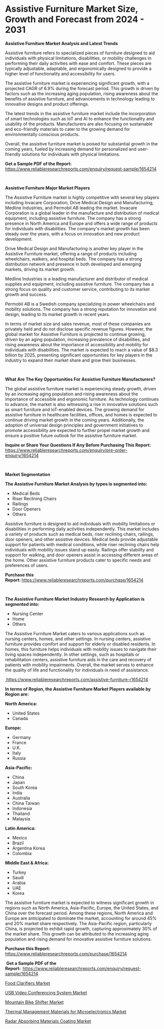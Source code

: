 <p><h1>Assistive Furniture Market Size, Growth and Forecast from 2024 - 2031</h1></p><p><strong>Assistive Furniture Market Analysis and Latest Trends</strong></p>
<p><p>Assistive furniture refers to specialized pieces of furniture designed to aid individuals with physical limitations, disabilities, or mobility challenges in performing their daily activities with ease and comfort. These pieces are typically adjustable, adaptable, and ergonomically designed to provide a higher level of functionality and accessibility for users.</p><p>The assistive furniture market is experiencing significant growth, with a projected CAGR of 6.9% during the forecast period. This growth is driven by factors such as the increasing aging population, rising awareness about the benefits of assistive furniture, and advancements in technology leading to innovative designs and product offerings.</p><p>The latest trends in the assistive furniture market include the incorporation of smart technologies such as IoT and AI to enhance the functionality and usability of the products. Manufacturers are also focusing on sustainable and eco-friendly materials to cater to the growing demand for environmentally conscious products.</p><p>Overall, the assistive furniture market is poised for substantial growth in the coming years, fueled by increasing demand for personalized and user-friendly solutions for individuals with physical limitations.</p></p>
<p><strong>Get a Sample PDF of the Report:&nbsp;</strong> <a href="https://www.reliableresearchreports.com/enquiry/request-sample/1654214">https://www.reliableresearchreports.com/enquiry/request-sample/1654214</a></p>
<p>&nbsp;</p>
<p><strong>Assistive Furniture Major Market Players</strong></p>
<p><p>The Assistive Furniture market is highly competitive with several key players including Invacare Corporation, Drive Medical Design and Manufacturing, Medline Industries, and Permobil AB leading the market. Invacare Corporation is a global leader in the manufacture and distribution of medical equipment, including assistive furniture. The company has a strong presence in North America and Europe and offers a wide range of products for individuals with disabilities. The company's market growth has been steady over the years, with a focus on innovation and new product development.</p><p>Drive Medical Design and Manufacturing is another key player in the Assistive Furniture market, offering a range of products including wheelchairs, walkers, and hospital beds. The company has a strong distribution network and presence in both developed and emerging markets, driving its market growth.</p><p>Medline Industries is a leading manufacturer and distributor of medical supplies and equipment, including assistive furniture. The company has a strong focus on quality and customer service, contributing to its market growth and success.</p><p>Permobil AB is a Swedish company specializing in power wheelchairs and mobility solutions. The company has a strong reputation for innovation and design, leading to its market growth in recent years.</p><p>In terms of market size and sales revenue, most of these companies are privately held and do not disclose specific revenue figures. However, the global market for Assistive Furniture is projected to continue growing, driven by an aging population, increasing prevalence of disabilities, and rising awareness about the importance of accessibility and mobility for individuals with disabilities. The market is expected to reach a value of $8.3 billion by 2025, presenting significant opportunities for key players in the industry to expand their market share and grow their businesses.</p></p>
<p>&nbsp;</p>
<p><strong>What Are The Key Opportunities For Assistive Furniture Manufacturers?</strong></p>
<p><p>The global assistive furniture market is experiencing steady growth, driven by an increasing aging population and rising awareness about the importance of accessible and ergonomic furniture. As technology continues to advance, the market is also witnessing a rise in innovative solutions such as smart furniture and IoT-enabled devices. The growing demand for assistive furniture in healthcare facilities, offices, and homes is expected to continue driving market growth in the coming years. Additionally, the adoption of universal design principles and government initiatives to promote accessibility are expected to further propel market growth and ensure a positive future outlook for the assistive furniture market.</p></p>
<p><strong>Inquire or Share Your Questions If Any Before Purchasing This Report:</strong> <a href="https://www.reliableresearchreports.com/enquiry/pre-order-enquiry/1654214">https://www.reliableresearchreports.com/enquiry/pre-order-enquiry/1654214</a></p>
<p>&nbsp;</p>
<p><strong>Market Segmentation</strong></p>
<p><strong>The Assistive Furniture Market Analysis by types is segmented into:</strong></p>
<p><ul><li>Medical Beds</li><li>Riser Reclining Chairs</li><li>Railings</li><li>Door Openers</li><li>Others</li></ul></p>
<p><p>Assistive furniture is designed to aid individuals with mobility limitations or disabilities in performing daily activities independently. This market includes a variety of products such as medical beds, riser reclining chairs, railings, door openers, and other assistive devices. Medical beds provide adjustable support for patients with medical conditions, while riser reclining chairs help individuals with mobility issues stand up easily. Railings offer stability and support for walking, and door openers assist in accessing different areas of the home. Other assistive furniture products cater to specific needs and preferences of users.</p></p>
<p><strong>Purchase this Report:&nbsp;</strong><a href="https://www.reliableresearchreports.com/purchase/1654214">https://www.reliableresearchreports.com/purchase/1654214</a></p>
<p>&nbsp;</p>
<p><strong>The Assistive Furniture Market Industry Research by Application is segmented into:</strong></p>
<p><ul><li>Nursing Center</li><li>Home</li><li>Others</li></ul></p>
<p><p>The Assistive Furniture Market caters to various applications such as nursing centers, homes, and other settings. In nursing centers, assistive furniture provides comfort and support for elderly or disabled residents. In homes, this furniture helps individuals with mobility issues to navigate their living spaces independently. In other settings, such as hospitals or rehabilitation centers, assistive furniture aids in the care and recovery of patients with mobility impairments. Overall, the market serves to enhance the quality of life and functionality for individuals in need of assistance.</p></p>
<p><a href="https://www.reliableresearchreports.com/assistive-furniture-r1654214">&nbsp;https://www.reliableresearchreports.com/assistive-furniture-r1654214</a></p>
<p><strong>In terms of Region, the Assistive Furniture Market Players available by Region are:</strong></p>
<p>
    <p> <strong> North America: </strong>
        <ul>
            <li>United States</li>
            <li>Canada</li>
        </ul>
        </p> 
    <p> <strong> Europe: </strong>
        <ul>
            <li>Germany</li>
            <li>France</li>
            <li>U.K.</li>
            <li>Italy</li>
            <li>Russia</li>
        </ul>
        </p> 
    <p> <strong> Asia-Pacific: </strong>
        <ul>
            <li>China</li>
            <li>Japan</li>
            <li>South Korea</li>
            <li>India</li>
            <li>Australia</li>
            <li>China Taiwan</li>
            <li>Indonesia</li>
            <li>Thailand</li>
            <li>Malaysia</li>
        </ul>
        </p> 
    <p> <strong> Latin America: </strong>
        <ul>
            <li>Mexico</li>
            <li>Brazil</li>
            <li>Argentina Korea</li>
            <li>Colombia</li>
        </ul>
        </p> 
    <p> <strong> Middle East & Africa: </strong>
        <ul>
            <li>Turkey</li>
            <li>Saudi</li>
            <li>Arabia</li>
            <li>UAE</li>
            <li>Korea</li>
        </ul>
    </p>
    </p>
<p><p>The assistive furniture market is expected to witness significant growth in regions such as North America, Asia-Pacific, Europe, the United States, and China over the forecast period. Among these regions, North America and Europe are anticipated to dominate the market, accounting for around 45% and 20% market share respectively. The Asia-Pacific region, particularly China, is projected to exhibit rapid growth, capturing approximately 30% of the market share. This growth can be attributed to the increasing aging population and rising demand for innovative assistive furniture solutions.</p></p>
<p><strong>Purchase this Report: </strong><a href="https://www.reliableresearchreports.com/purchase/1654214">https://www.reliableresearchreports.com/purchase/1654214</a></p>
<p>&nbsp;<strong>Get a Sample PDF of the Report:&nbsp;&nbsp;</strong><a href="https://www.reliableresearchreports.com/enquiry/request-sample/1654214">https://www.reliableresearchreports.com/enquiry/request-sample/1654214</a></p>
<p><strong></strong></p>
<p><p><a href="https://issuu.com/reportprime-2/docs/food-clarifiers-market-size-2030.pptx">Food Clarifiers Market</a></p><p><a href="https://github.com/JosephWillisbXXgf/Market-Research-Report-List-1/blob/main/usb-video-conferencing-system-market.md">USB Video Conferencing System Market</a></p><p><a href="https://github.com/nathandecarvalho/Market-Research-Report-List-4/blob/main/mountain-bike-shifter-market.md">Mountain Bike Shifter Market</a></p><p><a href="https://medium.com/@alyciaebert/thermal-management-materials-for-microelectronics-market-overview-global-market-trends-and-future-9a01e3506006">Thermal Management Materials for Microelectronics Market</a></p><p><a href="https://medium.com/@alyciaebert/global-radar-absorbing-materials-coating-market-focus-on-product-type-iron-ball-paint-c6d66ab9b670">Radar Absorbing Materials Coating Market</a></p></p>